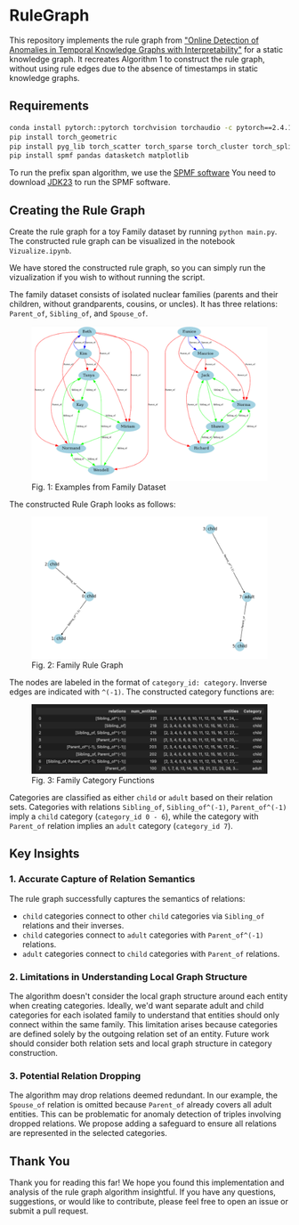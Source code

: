 # RuleGraph

This repository implements the rule graph from ["Online Detection of Anomalies in Temporal Knowledge Graphs with Interpretability"](https://arxiv.org/pdf/2408.00872) for a static knowledge graph. It recreates Algorithm 1 to construct the rule graph, without using rule edges due to the absence of timestamps in static knowledge graphs.

## Requirements
```bash
conda install pytorch::pytorch torchvision torchaudio -c pytorch==2.4.1
pip install torch_geometric
pip install pyg_lib torch_scatter torch_sparse torch_cluster torch_spline_conv -f https://data.pyg.org/whl/torch-2.4.0+cpu.html
pip install spmf pandas datasketch matplotlib
```
To run the prefix span algorithm, we use the [SPMF software](https://www.philippe-fournier-viger.com/spmf/)
You need to download [JDK23](https://www.oracle.com/java/technologies/downloads/) to run the SPMF software.

## Creating the Rule Graph
Create the rule graph for a toy Family dataset by running `python main.py`. The constructed rule graph can be visualized in the notebook `Vizualize.ipynb`.

We have stored the constructed rule graph, so you can simply run the vizualization if you wish to without running the script.

The family dataset consists of isolated nuclear families (parents and their children, without grandparents, cousins, or uncles). It has three relations: `Parent_of`, `Sibling_of`, and `Spouse_of`.
<figure>
  <img src="family.png" alt="Family Dataset" width="500">
  <figcaption>Fig. 1: Examples from Family Dataset</figcaption>
  <a name="family"></a>
</figure>

The constructed Rule Graph looks as follows:

<figure>
  <img src="Family_rule_graph.png" alt="Family Rule Graph" width="500">
  <figcaption>Fig. 2: Family Rule Graph</figcaption>
  <a name="Family_rule_graph"></a>
</figure>

The nodes are labeled in the format of `category_id: category`. Inverse edges are indicated with `^(-1)`. The constructed category functions are:

<figure>
  <img src="Family_Category_Functions.png" alt="Family Category Functions" width="500">
  <figcaption>Fig. 3: Family Category Functions</figcaption>
  <a name="Family_Category_Functions"></a>
</figure>

Categories are classified as either `child` or `adult` based on their relation sets.
Categories with relations `Sibling_of`, `Sibling_of^(-1)`, `Parent_of^(-1)` imply a `child` category (`category_id 0 - 6`), while the category with `Parent_of` relation implies an `adult` category (`category_id 7`).

## Key Insights

### 1. Accurate Capture of Relation Semantics
The rule graph successfully captures the semantics of relations:
- `child` categories connect to other `child` categories via `Sibling_of` relations and their inverses.
- `child` categories connect to `adult` categories with `Parent_of^(-1)` relations.
- `adult` categories connect to `child` categories with `Parent_of` relations.

### 2. Limitations in Understanding Local Graph Structure
The algorithm doesn't consider the local graph structure around each entity when creating categories. Ideally, we'd want separate adult and child categories for each isolated family to understand that entities should only connect within the same family. This limitation arises because categories are defined solely by the outgoing relation set of an entity. Future work should consider both relation sets and local graph structure in category construction.

### 3. Potential Relation Dropping
The algorithm may drop relations deemed redundant. In our example, the `Spouse_of` relation is omitted because `Parent_of` already covers all adult entities. This can be problematic for anomaly detection of triples involving dropped relations. We propose adding a safeguard to ensure all relations are represented in the selected categories.

## Thank You

Thank you for reading this far! We hope you found this implementation and analysis of the rule graph algorithm insightful. If you have any questions, suggestions, or would like to contribute, please feel free to open an issue or submit a pull request.
